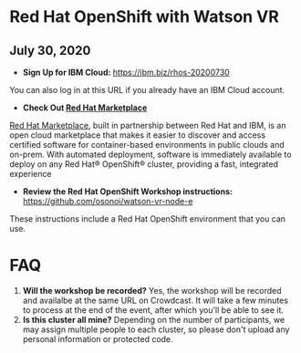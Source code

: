 # Red Hat OpenShift with Watson VR
## July 30, 2020

* **Sign Up for IBM Cloud:** https://ibm.biz/rhos-20200730

You can also log in at this URL if you already have an IBM Cloud account.

* **Check Out [Red Hat Marketplace](https://ibm.biz/rhos-20200730)**

[Red Hat Marketplace](https://ibm.biz/BdqhS6), built in partnership between Red Hat and IBM, is an open cloud marketplace that makes it easier to discover and access certified software for container-based environments in public clouds and on-prem. With automated deployment, software is immediately available to deploy on any Red Hat® OpenShift® cluster, providing a fast, integrated experience

* **Review the Red Hat OpenShift Workshop instructions:** https://github.com/osonoi/watson-vr-node-e

These instructions include a Red Hat OpenShift environment that you can use.

# FAQ

1. **Will the workshop be recorded?** Yes, the workshop will be recorded and availalbe at the same URL on Crowdcast. It will take a few minutes to process at the end of the event, after which you'll be able to see it.
1. **Is this cluster all mine?** Depending on the number of participants, we may assign multiple people to each cluster, so please don't upload any personal information or protected code.
